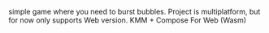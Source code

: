 simple game where you need to burst bubbles. Project is multiplatform, but for now only supports Web version. KMM + Compose For Web (Wasm)
